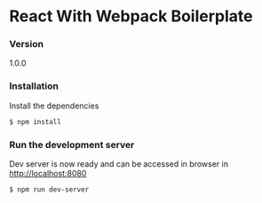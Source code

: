 # React With Webpack Boilerplate

### Version
1.0.0


### Installation

Install the dependencies 

```sh
$ npm install
```

### Run the development server
Dev server is now ready and can be accessed in browser in <http://localhost:8080>

```sh
$ npm run dev-server
```
